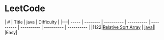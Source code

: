 LeetCode
========
 

| # | Title | java | Difficulty |
|---| ----- | -------- | ---------- | ---------- | ---------- | ---------- | ---------- | ---------- |
|1122|[Relative Sort Array](https://leetcode.com/problems/relative-sort-array/) | [java](./src/1122-Relative-Sort-Array/1122.class)|| |Easy|
